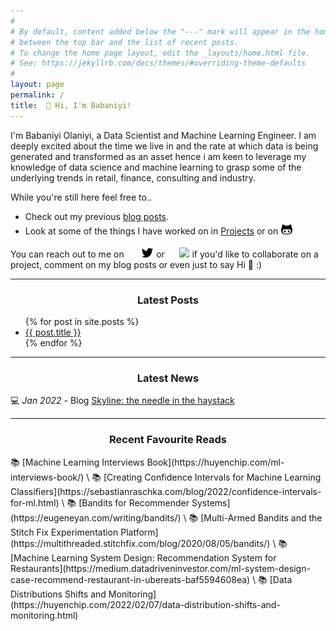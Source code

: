 ```yaml
---
#
# By default, content added below the "---" mark will appear in the home page
# between the top bar and the list of recent posts.
# To change the home page layout, edit the _layouts/home.html file.
# See: https://jekyllrb.com/docs/themes/#overriding-theme-defaults
#
layout: page
permalink: /
title:  👋 Hi, I'm Babaniyi!
---
```


I'm Babaniyi Olaniyi, a Data Scientist and Machine Learning Engineer. I am deeply excited about the time we live in and the rate at which data is being generated and transformed as an asset hence i am keen to leverage my knowledge of data science and machine learning to grasp some of the underlying trends in retail, finance, consulting and industry.

While you're still here feel free to..
- Check out my previous [blog posts](https://babaniyi.substack.com).
- Look at some of the things I have worked on in [Projects](https://babaniyi.github.io/portfolio/) or on [![github](/images/github_icon.png)](https://github.com/babaniyi) 


You can reach out to me on &nbsp; &nbsp; &nbsp; [![twitter](/images/tweet_icon.png)](https://twitter.com/by_niyi) or &nbsp; &nbsp; &nbsp;[<img src="https://cdn.jsdelivr.net/npm/simple-icons@v3/icons/linkedin.svg" width="22px">](https://www.linkedin.com/in/babaniyi/) if you'd like to collaborate on a project, comment on my blog posts or even just to say Hi 🙋 :) 

*** 
<center> <h3>Latest Posts</h3> </center>
<ul>
  {% for post in site.posts %}
    <li>
      <a href=".{{ post.url }}">{{ post.title }}</a>
    </li>
  {% endfor %}
</ul>

***
<center> <h3>Latest News</h3> </center>

💻 *Jan 2022* - Blog [Skyline: the needle in the haystack](https://babaniyi.substack.com/p/skyline-the-needle-in-the-haystack?s=w)

*** 
<center> <h3>Recent Favourite Reads</h3> </center>
📚 [Machine Learning Interviews Book](https://huyenchip.com/ml-interviews-book/) \
📚 [Creating Confidence Intervals for Machine Learning Classifiers](https://sebastianraschka.com/blog/2022/confidence-intervals-for-ml.html) \
📚 [Bandits for Recommender Systems](https://eugeneyan.com/writing/bandits/) \
📚 [Multi-Armed Bandits and the Stitch Fix Experimentation Platform](https://multithreaded.stitchfix.com/blog/2020/08/05/bandits/) \
📚 [Machine Learning System Design: Recommendation System for Restaurants](https://medium.datadriveninvestor.com/ml-system-design-case-recommend-restaurant-in-ubereats-baf5594608ea) \
📚 [Data Distributions Shifts and Monitoring](https://huyenchip.com/2022/02/07/data-distribution-shifts-and-monitoring.html)

